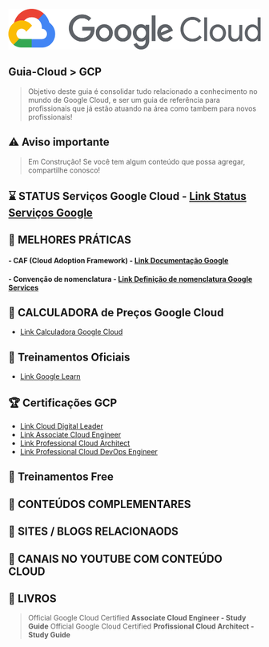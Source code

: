 <p align="center">
   <a href="https://github.com/michelbalazs/Guia-GCP">
    <img src="./imagens/google-cloud-logo.png" alt="Guia Google Cloud" width="505" height="81">
  </a>
</p>

## Guia-Cloud > GCP
> Objetivo deste guia é consolidar tudo relacionado a conhecimento no mundo de Google Cloud, e ser um guia de referência para profissionais que já estão atuando na área como tambem para novos profissionais! 

## ⚠️ Aviso importante

>Em Construção!  Se você tem algum conteúdo que possa agregar, compartilhe conosco!

## ⌛ STATUS Serviços Google Cloud - [Link Status Serviços Google](https://status.cloud.google.com/?hl=pt-br)

## 📙 MELHORES PRÁTICAS
   #### - CAF (Cloud Adoption Framework) - [Link Documentação Google](https://cloud.google.com/adoption-framework?hl=pt-br)
   #### - Convenção de nomenclatura - [Link Definição de nomenclatura Google Services](https://cloud.google.com/compute/docs/naming-resources?hl=pt-br)
   
## 📗 CALCULADORA de Preços Google Cloud
   - [Link Calculadora Google Cloud](https://cloud.google.com/products/calculator?hl=pt-br)

## 📘 Treinamentos Oficiais
   - [Link Google Learn](https://cloud.google.com/learn/training?hl=pt-BR)

## 🏆 Certificações GCP
   - [Link Cloud Digital Leader](https://cloud.google.com/learn/certification/cloud-digital-leader?hl=pt-br)
   - [Link Associate Cloud Engineer](https://cloud.google.com/learn/certification/cloud-engineer?hl=pt-br)
   - [Link Professional Cloud Architect](https://cloud.google.com/learn/certification/cloud-architect?hl=pt-br)
   - [Link Professional Cloud DevOps Engineer](https://cloud.google.com/learn/certification/cloud-devops-engineer?hl=pt-br)

## 📒 Treinamentos Free

## 🍺 CONTEÚDOS COMPLEMENTARES
   
## 📂 SITES / BLOGS RELACIONAODS

## 📂 CANAIS NO YOUTUBE COM CONTEÚDO CLOUD

## 📁 LIVROS

  > Official Google Cloud Certified **Associate Cloud Engineer - Study Guide**
  > Official Google Cloud Certified **Profissional Cloud Architect - Study Guide**
